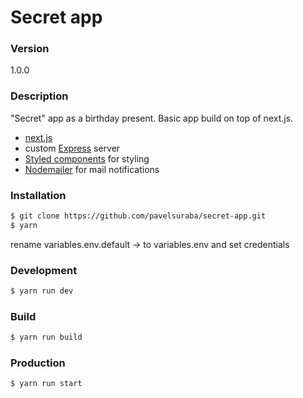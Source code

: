 # Secret app

### Version
1.0.0

### Description
"Secret" app as a birthday present.
Basic app build on top of next.js.

* [next.js](https://github.com/zeit/next.js/)
* custom [Express](http://expressjs.com/) server
* [Styled components](https://styled-components.com/) for styling
* [Nodemailer](https://www.npmjs.com/package/nodemailer) for mail notifications

### Installation
```sh
$ git clone https://github.com/pavelsuraba/secret-app.git
$ yarn
```

rename variables.env.default -> to variables.env and set credentials

### Development
```sh
$ yarn run dev
```

### Build
```sh
$ yarn run build
```

### Production
```sh
$ yarn run start
```